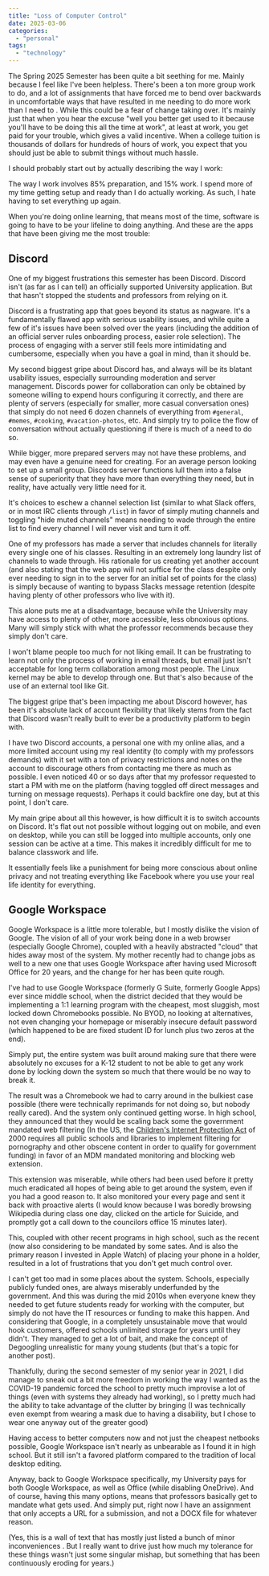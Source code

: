 ```yaml
---
title: "Loss of Computer Control"
date: 2025-03-06
categories: 
  - "personal"
tags: 
  - "technology"
---
```


The Spring 2025 Semester has been quite a bit seething for me. Mainly because I feel like I've been helpless. There's been a ton more group work to do, and a lot of assignments that have forced me to bend over backwards in uncomfortable ways that have resulted in me needing to do more work than I need to . While this could be a fear of change taking over. It's mainly just that when you hear the excuse "well you better get used to it because you'll have to be doing this all the time at work", at least at work, you get paid for your trouble, which gives a valid incentive. When a college tuition is thousands of dollars for hundreds of hours of work, you expect that you should just be able to submit things without much hassle.

I should probably start out by actually describing the way I work:

The way I work involves 85% preparation, and 15% work. I spend more of my time getting setup and ready than I do actually working. As such, I hate having to set everything up again.

When you're doing online learning, that means most of the time, software is going to have to be your lifeline to doing anything. And these are the apps that have been giving me the most trouble:

## Discord

One of my biggest frustrations this semester has been Discord. Discord isn't (as far as I can tell) an officially supported University application. But that hasn't stopped the students and professors from relying on it.

Discord is a frustrating app that goes beyond its status as nagware. It's a fundamentally flawed app with serious usability issues, and while quite a few of it's issues have been solved over the years (including the addition of an official server rules onboarding process, easier role selection). The process of engaging with a server still feels more intimidating and cumbersome, especially when you have a goal in mind, than it should be.

My second biggest gripe about Discord has, and always will be its blatant usability issues, especially surrounding moderation and server management. Discords power for collaboration can only be obtained by someone willing to expend hours configuring it correctly, and there are plenty of servers (especially for smaller, more casual conversation ones) that simply do not need 6 dozen channels of everything from `#general`, `#memes`, `#cooking`, `#vacation-photos`, etc. And simply try to police the flow of conversation without actually questioning if there is much of a need to do so.

While bigger, more prepared servers may not have these problems, and may even have a genuine need for creating. For an average person looking to set up a small group. Discords server functions lull them into a false sense of superiority that they have more than everything they need, but in reality, have actually very little need for it.

It's choices to eschew a channel selection list (similar to what Slack offers, or in most IRC clients through `/list`) in favor of simply muting channels and toggling "hide muted channels" means needing to wade through the entire list to find every channel I will never visit and turn it off.

One of my professors has made a server that includes channels for literally every single one of his classes. Resulting in an extremely long laundry list of channels to wade through. His rationale for us creating yet another account (and also stating that the web app will not suffice for the class despite only ever needing to sign in to the server for an initial set of points for the class) is simply because of wanting to bypass Slacks message retention (despite having plenty of other professors who live with it).

This alone puts me at a disadvantage, because while the University may have access to plenty of other, more accessible, less obnoxious options. Many will simply stick with what the professor recommends because they simply don't care.

I won't blame people too much for not liking email. It can be frustrating to learn not only the process of working in email threads, but email just isn't acceptable for long term collaboration among most people. The Linux kernel may be able to develop through one. But that's also because of the use of an external tool like Git.

The biggest gripe that's been impacting me about Discord however, has been it's absolute lack of account flexibility that likely stems from the fact that Discord wasn't really built to ever be a productivity platform to begin with.

I have two Discord accounts, a personal one with my online alias, and a more limited account using my real identity (to comply with my professors demands) with it set with a ton of privacy restrictions and notes on the account to discourage others from contacting me there as much as possible. I even noticed 40 or so days after that my professor requested to start a PM with me on the platform (having toggled off direct messages and turning on message requests). Perhaps it could backfire one day, but at this point, I don't care.

My main gripe about all this however, is how difficult it is to switch accounts on Discord. It's flat out not possible without logging out on mobile, and even on desktop, while you can still be logged into multiple accounts, only one session can be active at a time. This makes it incredibly difficult for me to balance classwork and life.

It essentially feels like a punishment for being more conscious about online privacy and not treating everything like Facebook where you use your real life identity for everything.

## Google Workspace

Google Workspace is a little more tolerable, but I mostly dislike the vision of Google. The vision of all of your work being done in a web browser (especially Google Chrome), coupled with a heavily abstracted "cloud" that hides away most of the system. My mother recently had to change jobs as well to a new one that uses Google Workspace after having used Microsoft Office for 20 years, and the change for her has been quite rough.

I've had to use Google Workspace (formerly G Suite, formerly Google Apps) ever since middle school, when the district decided that they would be implementing a 1:1 learning program with the cheapest, most sluggish, most locked down Chromebooks possible. No BYOD, no looking at alternatives, not even changing your homepage or miserably insecure default password (which happened to be are fixed student ID for lunch plus two zeros at the end).

Simply put, the entire system was built around making sure that there were absolutely no excuses for a K-12 student to not be able to get any work done by locking down the system so much that there would be no way to break it.

The result was a Chromebook we had to carry around in the bulkiest case possible (there were technically reprimands for not doing so, but nobody really cared). And the system only continued getting worse. In high school, they announced that they would be scaling back some the government mandated web filtering (In the US, the [Children's Internet Protection Act](https://www.fcc.gov/consumers/guides/childrens-internet-protection-act) of 2000 requires all public schools and libraries to implement filtering for pornography and other obscene content in order to qualify for government funding) in favor of an MDM mandated monitoring and blocking web extension.

This extension was miserable, while others had been used before it pretty much eradicated all hopes of being able to get around the system, even if you had a good reason to. It also monitored your every page and sent it back with proactive alerts (I would know because I was boredly browsing Wikipedia during class one day, clicked on the article for Suicide, and promptly got a call down to the councilors office 15 minutes later).

This, coupled with other recent programs in high school, such as the recent (now also considering to be mandated by some sates. And is also the primary reason I invested in Apple Watch) of placing your phone in a holder, resulted in a lot of frustrations that you don't get much control over.

I can't get too mad in some places about the system. Schools, especially publicly funded ones, are always miserably underfunded by the government. And this was during the mid 2010s when everyone knew they needed to get future students ready for working with the computer, but simply do not have the IT resources or funding to make this happen. And considering that Google, in a completely unsustainable move that would hook customers, offered schools unlimited storage for years until they didn't. They managed to get a lot of bait, and make the concept of Degoogling unrealistic for many young students (but that's a topic for another post).

Thankfully, during the second semester of my senior year in 2021, I did manage to sneak out a bit more freedom in working the way I wanted as the COVID-19 pandemic forced the school to pretty much improvise a lot of things (even with systems they already had working), so I pretty much had the ability to take advantage of the clutter by bringing (I was technically even exempt from wearing a mask due to having a disability, but I chose to wear one anyway out of the greater good)

Having access to better computers now and not just the cheapest netbooks possible, Google Workspace isn't nearly as unbearable as I found it in high school. But it still isn't a favored platform compared to the tradition of local desktop editing.

Anyway, back to Google Workspace specifically, my University pays for both Google Workspace, as well as Office (while disabling OneDrive). And of course, having this many options, means that professors basically get to mandate what gets used. And simply put, right now I have an assignment that only accepts a URL for a submission, and not a DOCX file for whatever reason.

(Yes, this is a wall of text that has mostly just listed a bunch of minor inconveniences . But I really want to drive just how much my tolerance for these things wasn't just some singular mishap, but something that has been continuously eroding for years.)
